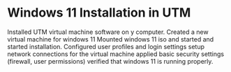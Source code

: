 # Windows 11 Installation in UTM
Installed UTM virtual machine software on y computer.
Created a new virtual machine for windows 11
Mounted windows 11 iso and started and started installation.
Configured user profiles and login settings
setup network connections for the virtual machine
applied basic security settings (firewall, user permissions)
verified that windows 11 is running properly.
